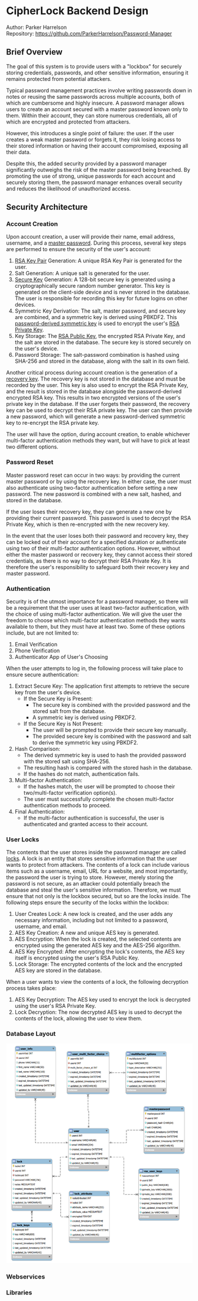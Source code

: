 # CipherLock Backend Design

Author: Parker Harrelson  
Repository: https://github.com/ParkerHarrelson/Password-Manager

## Brief Overview

The goal of this system is to provide users with a "lockbox" for securely storing credentials, passwords, and other sensitive information, ensuring it remains protected from potential attackers.

Typical password management practices involve writing passwords down in notes or reusing the same passwords across multiple accounts, both of which are cumbersome and highly insecure. A password manager allows users to create an account secured with a master password known only to them. Within their account, they can store numerous credentials, all of which are encrypted and protected from attackers.

However, this introduces a single point of failure: the user. If the user creates a weak master password or forgets it, they risk losing access to their stored information or having their account compromised, exposing all their data.

Despite this, the added security provided by a password manager significantly outweighs the risk of the master password being breached. By promoting the use of strong, unique passwords for each account and securely storing them, the password manager enhances overall security and reduces the likelihood of unauthorized access.

## Security Architecture


### Account Creation

Upon account creation, a user will provide their name, email address, username, and a [master password](definitions.md#master-password). During this process, several key steps are performed to ensure the security of the user's account:

1. [RSA Key Pair](definitions.md#rsa-key-pair) Generation: A unique RSA Key Pair is generated for the user.
2. Salt Generation: A unique salt is generated for the user.
3. [Secure Key](definitions.md#secure-key) Generation: A 128-bit secure key is generated using a cryptographically secure random number generator. This key is generated on the client-side device and is never stored in the database. The user is responsible for recording this key for future logins on other devices.
4. Symmetric Key Derivation: The salt, master password, and secure key are combined, and a symmetric key is derived using PBKDF2. This [password-derived symmetric key](definitions.md#password-derived-symmetric-key) is used to encrypt the user's [RSA Private Key](definitions.md#rsa-private-key).
5. Key Storage: The [RSA Public Key](definitions.md#rsa-public-key), the encrypted RSA Private Key, and the salt are stored in the database. The secure key is stored securely on the user's device.
6. Password Storage: The salt-password combination is hashed using SHA-256 and stored in the database, along with the salt in its own field.

Another critical process during account creation is the generation of a [recovery key](definitions.md#recovery-key). The recovery key is not stored in the database and must be recorded by the user. This key is also used to encrypt the RSA Private Key, and the result is stored in the database alongside the password-derived encrypted RSA key. This results in two encrypted versions of the user's private key in the database. If the user forgets their password, the recovery key can be used to decrypt their RSA private key. The user can then provide a new password, which will generate a new password-derived symmetric key to re-encrypt the RSA private key.

The user will have the option, during account creation, to enable whichever multi-factor authentication methods they want, but will have to pick at least two different options.

### Password Reset

Master password reset can occur in two ways: by providing the current master password or by using the recovery key. In either case, the user must also authenticate using two-factor authentication before setting a new password. The new password is combined with a new salt, hashed, and stored in the database.

If the user loses their recovery key, they can generate a new one by providing their current password. This password is used to decrypt the RSA Private Key, which is then re-encrypted with the new recovery key.

In the event that the user loses both their password and recovery key, they can be locked out of their account for a specified duration or authenticate using two of their multi-factor authentication options. However, without either the master password or recovery key, they cannot access their stored credentials, as there is no way to decrypt their RSA Private Key. It is therefore the user's responsibility to safeguard both their recovery key and master password.

### Authentication

Security is of the utmost importance for a password manager, so there will be a requirement that the user uses at least two-factor authentication, with the choice of using multi-factor authentication. We will give the user the freedom to choose which multi-factor authentication methods they wants available to them, but they must have at least two. Some of these options include, but are not limited to:

1. Email Verification
2. Phone Verification
4. Authenticator App of User's Choosing

When the user attempts to log in, the following process will take place to ensure secure authentication:

1. Extract Secure Key: The application first attempts to retrieve the secure key from the user's device.
    * If the Secure Key is Present:
        * The secure key is combined with the provided password and the stored salt from the database.
        * A symmetric key is derived using PBKDF2.
    * If the Secure Key is Not Present:
        * The user will be prompted to provide their secure key manually.
        * The provided secure key is combined with the password and salt to derive the symmetric key using PBKDF2.
2. Hash Comparison:
    * The derived symmetric key is used to hash the provided password with the stored salt using SHA-256.
    * The resulting hash is compared with the stored hash in the database.
    * If the hashes do not match, authentication fails.
3. Multi-factor Authentication:
    * If the hashes match, the user will be prompted to choose their two/multi-factor verification option(s).
    * The user must successfully complete the chosen multi-factor authentication methods to proceed.
4. Final Authentication:
    * If the multi-factor authentication is successful, the user is authenticated and granted access to their account.

### User Locks

The contents that the user stores inside the password manager are called [locks](definitions.md#lock). A lock is an entity that stores sensitive information that the user wants to protect from attackers. The contents of a lock can include various items such as a username, email, URL for a website, and most importantly, the password the user is trying to store. However, merely storing the password is not secure, as an attacker could potentially breach the database and steal the user's sensitive information. Therefore, we must ensure that not only is the lockbox secured, but so are the locks inside. The following steps ensure the security of the locks within the lockbox:

1. User Creates Lock: A new lock is created, and the user adds any necessary information, including but not limited to a password, username, and email.
2. AES Key Creation: A new and unique AES key is generated.
3. AES Encryption: When the lock is created, the selected contents are encrypted using the generated AES key and the AES-256 algorithm.
4. AES Key Encrypted: After encrypting the lock's contents, the AES key itself is encrypted using the user's RSA Public Key.
5. Lock Storage: The encrypted contents of the lock and the encrypted AES key are stored in the database.

When a user wants to view the contents of a lock, the following decryption process takes place:

1. AES Key Decryption: The AES key used to encrypt the lock is decrypted using the user's RSA Private Key.
2. Lock Decryption: The now decrypted AES key is used to decrypt the contents of the lock, allowing the user to view them.

### Database Layout

![Database Layout Version 1.0](../database/CipherLock%20Database%20Design%20Initial.png)

### Webservices


### Libraries
